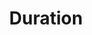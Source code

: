 ---
word: "true"

title: "Duration"

categories: ['']

tags: ['Duration']

arwords: 'فترة'

arexps: []

enwords: ['Duration']

enexps: []

arlexicons: 'ف'

enlexicons: 'D'

authors: ['Ruqayya Roshdy']

translators: ['X']

citations: 'تطبيقات أساسية في المعالجة الآلية للغة العربية'

sources: 'مركز الملك عبدالله بن عبدالعزيز الدولي لخدمة اللغة العربية'

slug: ""
---